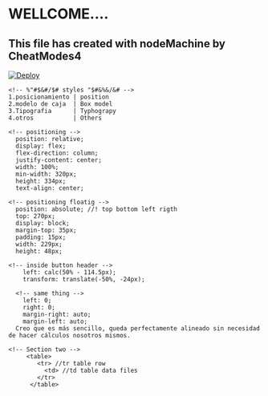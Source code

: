 # WELLCOME....
## This file has created with nodeMachine by CheatModes4

[![Deploy](https://vercel.com/button)](https://rroderickk.github.io/mobilefirst)

``` 
<!-- %"#$&#/$# styles "$#&%&/&# -->
1.posicionamiento | position
2.modelo de caja  | Box model
3.Tipografia      | Typhograpy
4.otros           | Others
``` 
``` 
<!-- positioning -->
  position: relative;
  display: flex;
  flex-direction: column;
  justify-content: center;
  width: 100%;
  min-width: 320px;
  height: 334px;
  text-align: center;

<!-- positioning floatig -->
  position: absolute; //! top bottom left rigth
  top: 270px;
  display: block;
  margin-top: 35px;
  padding: 15px;
  width: 229px;
  height: 48px;

<!-- inside button header -->
	left: calc(50% - 114.5px);
	transform: translate(-50%, -24px);

  <!-- same thing -->
    left: 0;
    right: 0;
    margin-right: auto;
    margin-left: auto;
  Creo que es más sencillo, queda perfectamente alineado sin necesidad de hacer cálculos nosotros mismos.
```

``` 
<!-- Section two -->
     <table>
        <tr> //tr table row 
          <td> //td table data files
        </tr>
      </table>
``` 